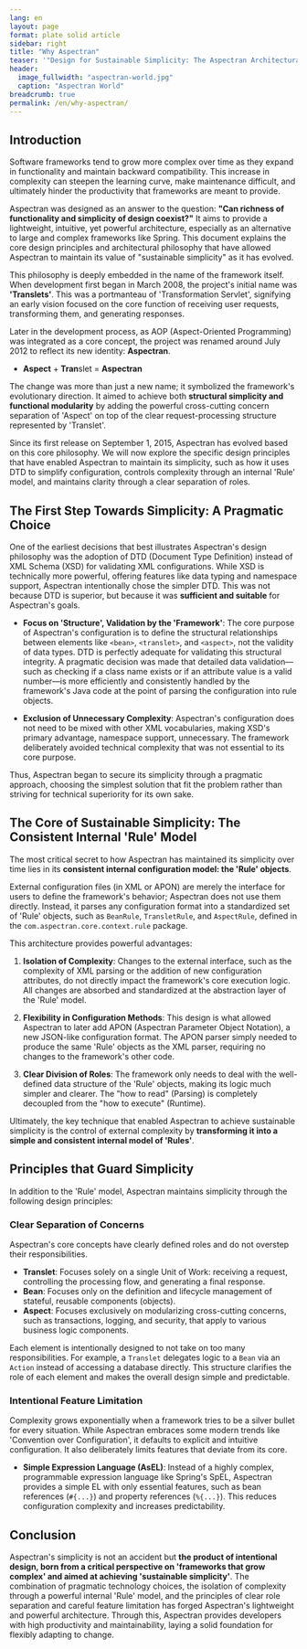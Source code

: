 ```yaml
---
lang: en
layout: page
format: plate solid article
sidebar: right
title: "Why Aspectran"
teaser: '"Design for Sustainable Simplicity: The Aspectran Architectural Philosophy"'
header:
  image_fullwidth: "aspectran-world.jpg"
  caption: "Aspectran World"
breadcrumb: true
permalink: /en/why-aspectran/
---
```


## Introduction

Software frameworks tend to grow more complex over time as they expand in functionality and maintain backward compatibility. This increase in complexity can steepen the learning curve, make maintenance difficult, and ultimately hinder the productivity that frameworks are meant to provide.

Aspectran was designed as an answer to the question: **"Can richness of functionality and simplicity of design coexist?"** It aims to provide a lightweight, intuitive, yet powerful architecture, especially as an alternative to large and complex frameworks like Spring. This document explains the core design principles and architectural philosophy that have allowed Aspectran to maintain its value of "sustainable simplicity" as it has evolved.

This philosophy is deeply embedded in the name of the framework itself. When development first began in March 2008, the project's initial name was **'Translets'**. This was a portmanteau of 'Transformation Servlet', signifying an early vision focused on the core function of receiving user requests, transforming them, and generating responses.

Later in the development process, as AOP (Aspect-Oriented Programming) was integrated as a core concept, the project was renamed around July 2012 to reflect its new identity: **Aspectran**.

-   **Aspect** + **Tran**slet = **Aspectran**

The change was more than just a new name; it symbolized the framework's evolutionary direction. It aimed to achieve both **structural simplicity and functional modularity** by adding the powerful cross-cutting concern separation of 'Aspect' on top of the clear request-processing structure represented by 'Translet'.

Since its first release on September 1, 2015, Aspectran has evolved based on this core philosophy. We will now explore the specific design principles that have enabled Aspectran to maintain its simplicity, such as how it uses DTD to simplify configuration, controls complexity through an internal 'Rule' model, and maintains clarity through a clear separation of roles.

## The First Step Towards Simplicity: A Pragmatic Choice

One of the earliest decisions that best illustrates Aspectran's design philosophy was the adoption of DTD (Document Type Definition) instead of XML Schema (XSD) for validating XML configurations. While XSD is technically more powerful, offering features like data typing and namespace support, Aspectran intentionally chose the simpler DTD. This was not because DTD is superior, but because it was **sufficient and suitable** for Aspectran's goals.

-   **Focus on 'Structure', Validation by the 'Framework'**: The core purpose of Aspectran's configuration is to define the structural relationships between elements like `<bean>`, `<translet>`, and `<aspect>`, not the validity of data types. DTD is perfectly adequate for validating this structural integrity. A pragmatic decision was made that detailed data validation—such as checking if a class name exists or if an attribute value is a valid number—is more efficiently and consistently handled by the framework's Java code at the point of parsing the configuration into rule objects.

-   **Exclusion of Unnecessary Complexity**: Aspectran's configuration does not need to be mixed with other XML vocabularies, making XSD's primary advantage, namespace support, unnecessary. The framework deliberately avoided technical complexity that was not essential to its core purpose.

Thus, Aspectran began to secure its simplicity through a pragmatic approach, choosing the simplest solution that fit the problem rather than striving for technical superiority for its own sake.

## The Core of Sustainable Simplicity: The Consistent Internal 'Rule' Model

The most critical secret to how Aspectran has maintained its simplicity over time lies in its **consistent internal configuration model: the 'Rule' objects**.

External configuration files (in XML or APON) are merely the interface for users to define the framework's behavior; Aspectran does not use them directly. Instead, it parses any configuration format into a standardized set of 'Rule' objects, such as `BeanRule`, `TransletRule`, and `AspectRule`, defined in the `com.aspectran.core.context.rule` package.

This architecture provides powerful advantages:

1.  **Isolation of Complexity**: Changes to the external interface, such as the complexity of XML parsing or the addition of new configuration attributes, do not directly impact the framework's core execution logic. All changes are absorbed and standardized at the abstraction layer of the 'Rule' model.

2.  **Flexibility in Configuration Methods**: This design is what allowed Aspectran to later add APON (Aspectran Parameter Object Notation), a new JSON-like configuration format. The APON parser simply needed to produce the same 'Rule' objects as the XML parser, requiring no changes to the framework's other code.

3.  **Clear Division of Roles**: The framework only needs to deal with the well-defined data structure of the 'Rule' objects, making its logic much simpler and clearer. The "how to read" (Parsing) is completely decoupled from the "how to execute" (Runtime).

Ultimately, the key technique that enabled Aspectran to achieve sustainable simplicity is the control of external complexity by **transforming it into a simple and consistent internal model of 'Rules'**.

## Principles that Guard Simplicity

In addition to the 'Rule' model, Aspectran maintains simplicity through the following design principles:

### Clear Separation of Concerns

Aspectran's core concepts have clearly defined roles and do not overstep their responsibilities.

-   **Translet**: Focuses solely on a single Unit of Work: receiving a request, controlling the processing flow, and generating a final response.
-   **Bean**: Focuses only on the definition and lifecycle management of stateful, reusable components (objects).
-   **Aspect**: Focuses exclusively on modularizing cross-cutting concerns, such as transactions, logging, and security, that apply to various business logic components.

Each element is intentionally designed to not take on too many responsibilities. For example, a `Translet` delegates logic to a `Bean` via an `Action` instead of accessing a database directly. This structure clarifies the role of each element and makes the overall design simple and predictable.

### Intentional Feature Limitation

Complexity grows exponentially when a framework tries to be a silver bullet for every situation. While Aspectran embraces some modern trends like 'Convention over Configuration', it defaults to explicit and intuitive configuration. It also deliberately limits features that deviate from its core.

-   **Simple Expression Language (AsEL)**: Instead of a highly complex, programmable expression language like Spring's SpEL, Aspectran provides a simple EL with only essential features, such as bean references (`#{...}`) and property references (`%{...}`). This reduces configuration complexity and increases predictability.

## Conclusion

Aspectran's simplicity is not an accident but **the product of intentional design, born from a critical perspective on 'frameworks that grow complex' and aimed at achieving 'sustainable simplicity'**. The combination of pragmatic technology choices, the isolation of complexity through a powerful internal 'Rule' model, and the principles of clear role separation and careful feature limitation has forged Aspectran's lightweight and powerful architecture. Through this, Aspectran provides developers with high productivity and maintainability, laying a solid foundation for flexibly adapting to change.
